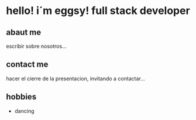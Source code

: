 
# hello! i´m eggsy! full stack developer

## abaut me

escribir sobre nosotros...

## contact me 
hacer el cierre de la presentacion, invitando a contactar...
## hobbies
- dancing